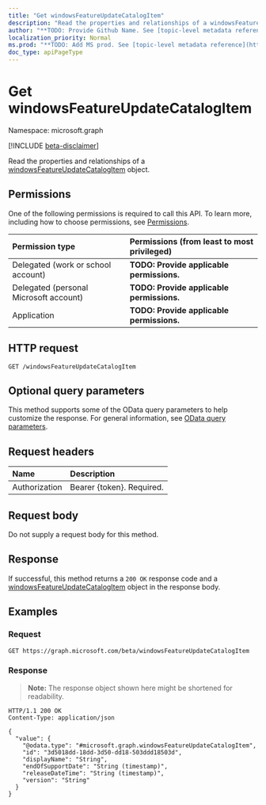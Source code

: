 ```yaml
---
title: "Get windowsFeatureUpdateCatalogItem"
description: "Read the properties and relationships of a windowsFeatureUpdateCatalogItem object."
author: "**TODO: Provide Github Name. See [topic-level metadata reference](https://msgo.azurewebsites.net/add/document/guidelines/metadata.html#topic-level-metadata)**"
localization_priority: Normal
ms.prod: "**TODO: Add MS prod. See [topic-level metadata reference](https://msgo.azurewebsites.net/add/document/guidelines/metadata.html#topic-level-metadata)**"
doc_type: apiPageType
---
```


# Get windowsFeatureUpdateCatalogItem
Namespace: microsoft.graph

[!INCLUDE [beta-disclaimer](../../includes/beta-disclaimer.md)]

Read the properties and relationships of a [windowsFeatureUpdateCatalogItem](../resources/windowsfeatureupdatecatalogitem.md) object.

## Permissions
One of the following permissions is required to call this API. To learn more, including how to choose permissions, see [Permissions](/graph/permissions-reference).

|Permission type|Permissions (from least to most privileged)|
|:---|:---|
|Delegated (work or school account)|**TODO: Provide applicable permissions.**|
|Delegated (personal Microsoft account)|**TODO: Provide applicable permissions.**|
|Application|**TODO: Provide applicable permissions.**|

## HTTP request

<!-- {
  "blockType": "ignored"
}
-->
``` http
GET /windowsFeatureUpdateCatalogItem
```

## Optional query parameters
This method supports some of the OData query parameters to help customize the response. For general information, see [OData query parameters](/graph/query-parameters).

## Request headers
|Name|Description|
|:---|:---|
|Authorization|Bearer {token}. Required.|

## Request body
Do not supply a request body for this method.

## Response

If successful, this method returns a `200 OK` response code and a [windowsFeatureUpdateCatalogItem](../resources/windowsfeatureupdatecatalogitem.md) object in the response body.

## Examples

### Request
<!-- {
  "blockType": "request",
  "name": "get_windowsfeatureupdatecatalogitem"
}
-->
``` http
GET https://graph.microsoft.com/beta/windowsFeatureUpdateCatalogItem
```


### Response
>**Note:** The response object shown here might be shortened for readability.
<!-- {
  "blockType": "response",
  "truncated": true,
  "@odata.type": "microsoft.graph.windowsFeatureUpdateCatalogItem"
}
-->
``` http
HTTP/1.1 200 OK
Content-Type: application/json

{
  "value": {
    "@odata.type": "#microsoft.graph.windowsFeatureUpdateCatalogItem",
    "id": "3d5018dd-18dd-3d50-dd18-503ddd18503d",
    "displayName": "String",
    "endOfSupportDate": "String (timestamp)",
    "releaseDateTime": "String (timestamp)",
    "version": "String"
  }
}
```

